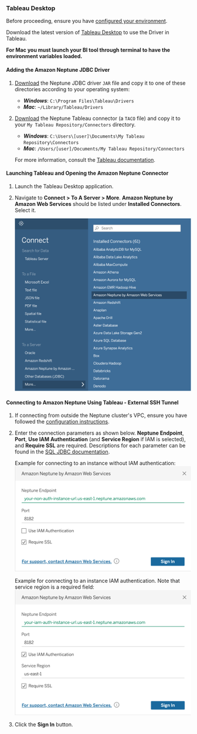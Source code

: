 ### Tableau Desktop

Before proceeding, ensure you have [configured your environment](../setup/configuration.md).

Download the latest version of [Tableau Desktop](https://www.tableau.com/products/desktop) to use the Driver in Tableau.

**For Mac you must launch your BI tool through terminal to have the environment variables loaded.**

#### Adding the Amazon Neptune JDBC Driver

1. [Download](https://github.com/aws/amazon-neptune-jdbc-driver/releases) the Neptune JDBC driver `JAR` file and copy it to one of these directories according to your operating system:
   - **_Windows_**: `C:\Program Files\Tableau\Drivers`
   - **_Mac_**: `~/Library/Tableau/Drivers`

2. [Download](https://github.com/aws/amazon-neptune-jdbc-driver/releases) the Neptune Tableau connector (a `TACO` file) and copy it to your `My Tableau Repository/Connectors`
   directory.
   - **_Windows_**: `C:\Users\[user]\Documents\My Tableau Repository\Connectors`
   - **_Mac_**: `/Users/[user]/Documents/My Tableau Repository/Connectors`

   For more information, consult the [Tableau documentation](https://tableau.github.io/connector-plugin-sdk/docs/run-taco).

#### Launching Tableau and Opening the Amazon Neptune Connector

1. Launch the Tableau Desktop application.

2. Navigate to **Connect > To A Server > More**. **Amazon Neptune by Amazon Web Services** should be listed under **Installed Connectors**. Select it. 

   ![Driver selection](../images/driver_selection.png)

#### Connecting to Amazon Neptune Using Tableau - External SSH Tunnel

1. If connecting from outside the Neptune cluster's VPC, ensure you have followed the [configuration instructions](../configuration.md).

2. Enter the connection parameters as shown below. **Neptune Endpoint**, **Port**, **Use IAM Authentication** (and **Service Region** if IAM is selected), and **Require SSL** are required. Descriptions for each parameter can be found in the [SQL JDBC documentation](../sql.md).

   Example for connecting to an instance without IAM authentication: ![No auth connection](../images/non_auth.png)

   Example for connecting to an instance IAM authentication. Note that service region is a required field: ![IAM auth connection](../images/iam_auth.png)

3. Click the **Sign In** button.
